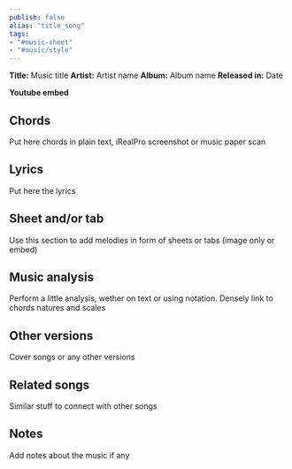 ```yaml
---
publish: false
alias: "title_song"
tags: 
- "#music-sheet"
- "#music/style"
---
```


**Title:** Music title
**Artist:** Artist name
**Album:** Album name
**Released in:** Date

**Youtube embed**

## Chords
Put here chords in plain text, iRealPro screenshot or music paper scan

## Lyrics
Put here the lyrics

## Sheet and/or tab
Use this section to add melodies in form of sheets or tabs (image only or embed)

## Music analysis
Perform a little analysis, wether on text or using notation. Densely link to chords natures and scales

## Other versions

Cover songs or any other versions

## Related songs
Similar stuff to connect with other songs

## Notes
Add notes about the music if any
